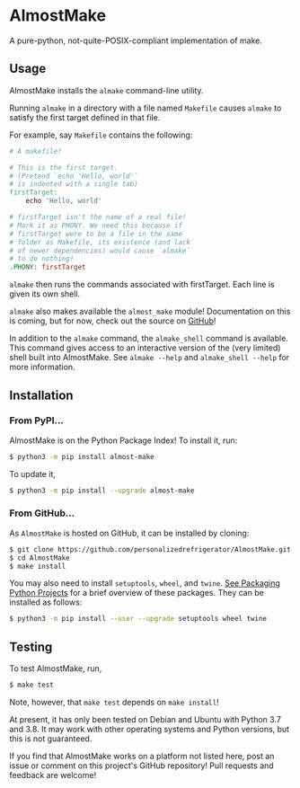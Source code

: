# AlmostMake

A pure-python, not-quite-POSIX-compliant implementation of make.

## Usage

AlmostMake installs the `almake` command-line utility. 

Running `almake` in a directory with a file named `Makefile` causes `almake` to satisfy the first target defined in that file.

For example, say `Makefile` contains the following:
```Makefile
# A makefile!

# This is the first target.
# (Pretend `echo 'Hello, world'`
# is indented with a single tab)
firstTarget:
    echo 'Hello, world'

# firstTarget isn't the name of a real file!
# Mark it as PHONY. We need this because if 
# firstTarget were to be a file in the same
# folder as Makefile, its existence (and lack
# of newer dependencies) would cause `almake`
# to do nothing!
.PHONY: firstTarget
```

`almake` then runs the commands associated with firstTarget. Each line is given its own shell.

`almake` also makes available the `almost_make` module! Documentation on this is coming, but for now, check out the source on [GitHub](https://github.com/personalizedrefrigerator/AlmostMake)! 

In addition to the `almake` command, the `almake_shell` command is available. This command gives access to an interactive version of the (very limited) shell built into AlmostMake. See `almake --help` and `almake_shell --help` for more information.

## Installation

### From PyPI...
AlmostMake is on the Python Package Index! To install it, run:
```sh
$ python3 -m pip install almost-make
```

To update it,
```sh
$ python3 -m pip install --upgrade almost-make
```

### From GitHub...

As `AlmostMake` is hosted on GitHub, it can be installed by cloning:
```sh
$ git clone https://github.com/personalizedrefrigerator/AlmostMake.git
$ cd AlmostMake
$ make install
```

You may also need to install `setuptools`, `wheel`, and `twine`. [See Packaging Python Projects](https://packaging.python.org/tutorials/packaging-projects/) for a brief overview of these packages. They can be installed as follows:
```sh
$ python3 -m pip install --user --upgrade setuptools wheel twine
```

## Testing

To test AlmostMake, run,
```sh
$ make test
```

Note, however, that `make test` depends on `make install`!

At present, it has only been tested on Debian and Ubuntu with Python 3.7 and 3.8. It may work with other operating systems and Python versions, but this is not guaranteed.

If you find that AlmostMake works on a platform not listed here, post an issue or comment on this project's GitHub repository! Pull requests and feedback are welcome!
